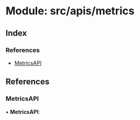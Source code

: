 # Module: src/apis/metrics

## Index

### References

- [MetricsAPI](src_apis_metrics#metricsapi)

## References

### MetricsAPI

• **MetricsAPI**:
